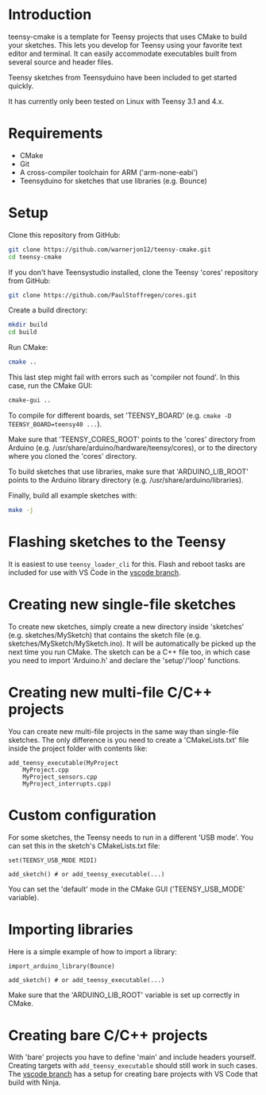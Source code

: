 # Introduction

teensy-cmake is a template for Teensy projects that uses CMake to build your sketches.
This lets you develop for Teensy using your favorite text editor and terminal.
It can easily accommodate executables built from several source and header files.

Teensy sketches from Teensyduino have been included to get started quickly.

It has currently only been tested on Linux with Teensy 3.1 and 4.x.

# Requirements

* CMake
* Git
* A cross-compiler toolchain for ARM ('arm-none-eabi')
* Teensyduino for sketches that use libraries (e.g. Bounce)

# Setup

Clone this repository from GitHub:

```bash
git clone https://github.com/warnerjon12/teensy-cmake.git
cd teensy-cmake
```

If you don't have Teensystudio installed, clone the Teensy 'cores' repository from GitHub:

```bash
git clone https://github.com/PaulStoffregen/cores.git
```

Create a build directory:

```bash
mkdir build
cd build
```

Run CMake:
```bash
cmake ..
```

This last step might fail with errors such as 'compiler not found'. In this case, run the CMake GUI:

```bash
cmake-gui ..
```

To compile for different boards, set 'TEENSY_BOARD' (e.g. `cmake -D TEENSY_BOARD=teensy40 ...`).

Make sure that 'TEENSY_CORES_ROOT' points to the 'cores' directory from Arduino (e.g. /usr/share/arduino/hardware/teensy/cores), or to the directory where you cloned the 'cores' directory.

To build sketches that use libraries, make sure that 'ARDUINO_LIB_ROOT' points to the Arduino library directory (e.g. /usr/share/arduino/libraries).

Finally, build all example sketches with:
```bash
make -j
```

# Flashing sketches to the Teensy

It is easiest to use `teensy_loader_cli` for this. Flash and reboot tasks are included for use with VS Code in the [vscode branch](https://github.com/warnerjon12/teensy-cmake/tree/vscode).

# Creating new single-file sketches

To create new sketches, simply create a new directory inside 'sketches' (e.g. sketches/MySketch) that contains the sketch file (e.g. sketches/MySketch/MySketch.ino). It will be automatically be picked up the next time you run CMake. The sketch can be a C++ file too, in which case you need to import 'Arduino.h' and declare the 'setup'/'loop' functions.

# Creating new multi-file C/C++ projects

You can create new multi-file projects in the same way than single-file sketches. The only difference is you need to create a 'CMakeLists.txt' file inside the project folder with contents like:

```
add_teensy_executable(MyProject
    MyProject.cpp
    MyProject_sensors.cpp
    MyProject_interrupts.cpp)
```

# Custom configuration

For some sketches, the Teensy needs to run in a different 'USB mode'. You can set this in the sketch's CMakeLists.txt file:

```
set(TEENSY_USB_MODE MIDI)

add_sketch() # or add_teensy_executable(...)
```

You can set the 'default' mode in the CMake GUI ('TEENSY_USB_MODE' variable).

# Importing libraries

Here is a simple example of how to import a library:

```
import_arduino_library(Bounce)

add_sketch() # or add_teensy_executable(...)
```

Make sure that the 'ARDUINO_LIB_ROOT' variable is set up correctly in CMake.

# Creating bare C/C++ projects

With 'bare' projects you have to define 'main' and include headers yourself. Creating targets with `add_teensy_executable` should still work in such cases. The [vscode branch](https://github.com/warnerjon12/teensy-cmake/tree/vscode) has a setup for creating bare projects with VS Code that build with Ninja.
